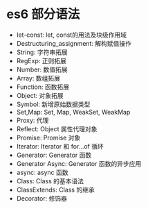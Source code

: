# es6 部分语法

- let-const: let, const的用法及块级作用域
- Destructuring_assignment: 解构赋值操作
- String: 字符串拓展
- RegExp: 正则拓展
- Number: 数值拓展
- Array: 数组拓展
- Function: 函数拓展
- Object: 对象拓展
- Symbol: 新增原始数据类型
- Set,Map: Set, Map, WeakSet, WeakMap
- Proxy: 代理
- Reflect: Object 属性代理对象
- Promise: Promise 对象
- Iterator: Iterator 和 for...of 循环
- Generator: Generator 函数
- Generator Async: Generator 函数的异步应用
- async: async 函数
- Class: Class 的基本语法
- ClassExtends: Class 的继承
- Decorator: 修饰器
